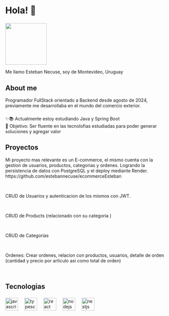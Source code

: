 <h1 align="left">Hola!  👋</h1>

###
<img src="https://res.cloudinary.com/dvammbscm/image/upload/v1723834378/Foto_Personal_kadh8z.jpg" height="130" width="130">

<p align="left">Me llamo Esteban Necuse, soy de Montevideo, Uruguay</p>

###

<h2 align="left">About me</h2>

<p>Programador FullStack orientado a Backend desde agosto de 2024, previamente me desarrollaba en el mundo del comercio exterior.</p>

###

<p align="left">✨📚 Actualmente estoy estudiando Java y Spring Boot <br>🎯 Objetivo: Ser fluente en las tecnolofias estudiadas para poder generar soluciones y agregar valor</p>

###

<h2 align="left">Proyectos</h2>

<p>
  Mi proyecto mas relevante es un E-commerce, el mismo cuenta con la gestion de usuarios, productos, categorias y ordenes. Logrando la persistencia de datos con PostgreSQL y el deploy mediante Render.  
https://github.com/estebannecuse/ecommerceEsteban
</p>
</br>

<p>
CRUD de Usuarios y autenticacion de los mismos con JWT.
</p>
</br>

<p>
  CRUD de Products (relacionado con su categoria )
</p>
</br>

<p>
  CRUD de Categorias
</p>
</br>
  <p>
    Ordenes: 
  Crear ordenes, relacion con productos, usuarios, detalle de orden (cantidad y precio por articulo asi como total de orden)
  </p>
  </br>

###

<h2 align="left">Tecnologias</h2>

###

<div align="left">
  <img src="https://cdn.jsdelivr.net/gh/devicons/devicon/icons/javascript/javascript-original.svg" height="40" alt="javascript logo"  />
  <img width="12" />
  <img src="https://cdn.jsdelivr.net/gh/devicons/devicon/icons/typescript/typescript-original.svg" height="40" alt="typescript logo"  />
  <img width="12" />
  <img src="https://cdn.jsdelivr.net/gh/devicons/devicon/icons/react/react-original.svg" height="40" alt="react logo"  />
  <img width="12" />
  <img src="https://cdn.jsdelivr.net/gh/devicons/devicon/icons/nodejs/nodejs-original.svg" height="40" alt="nodejs logo"  />
  <img width="12" />
  <img src="https://res.cloudinary.com/dvammbscm/image/upload/v1723835060/nestJs_x8clzs.png" height="40" alt="nestjs logo"  />
  <img width="12" />
</div>

###
